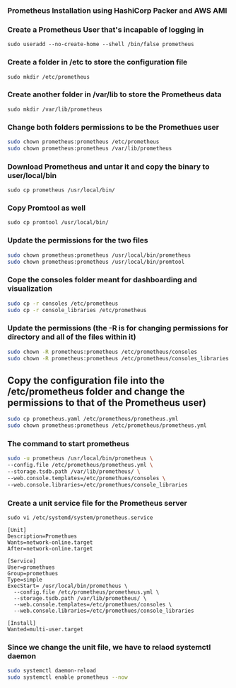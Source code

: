 
### Prometheus Installation using HashiCorp Packer and AWS AMI

### Create a Prometheus User that's incapable of logging in
`sudo useradd --no-create-home --shell /bin/false prometheus`

### Create a folder in /etc to store the configuration file
`sudo mkdir /etc/prometheus` 

### Create another folder in /var/lib to store the Prometheus data
`sudo mkdir /var/lib/prometheus`

### Change both folders permissions to be the Promethues user
```bash
sudo chown prometheus:prometheus /etc/prometheus
sudo chown prometheus:prometheus /var/lib/prometheus
```

### Download Prometheus and untar it and copy the binary to user/local/bin
`sudo cp prometheus /usr/local/bin/`

### Copy Promtool as well
`sudo cp promtool /usr/local/bin/`

### Update the permissions for the two files
```bash
sudo chown prometheus:prometheus /usr/local/bin/prometheus
sudo chown prometheus:prometheus /usr/local/bin/promtool

```


### Cope the consoles folder meant for dashboarding and visualization
```bash
sudo cp -r consoles /etc/prometheus
sudo cp -r console_libraries /etc/prometheus
```

### Update the permissions (the -R is for changing permissions for directory and all of the files within it)
```bash 
sudo chown -R prometheus:prometheus /etc/prometheus/consoles
sudo chown -R prometheus:prometheus /etc/prometheus/consoles_libraries
```

## Copy the configuration file into the /etc/prometheus folder and change the permissions to that of the Prometheus user) 
```bash
sudo cp prometheus.yaml /etc/prometheus/prometheus.yml
sudo chown prometheus:prometheus /etc/prometheus/prometheus.yml
```
### The command to start prometheus

```bash
sudo -u prometheus /usr/local/bin/prometheus \
--config.file /etc/prometheus/prometheus.yml \
--storage.tsdb.path /var/lib/prometheus/ \
--web.console.templates=/etc/promethues/consoles \
--web.console.libraries=/etc/promethues/console_libraries
```


### Create a unit service file for the Prometheus server 
`sudo vi /etc/systemd/system/prometheus.service`

```
[Unit]
Description=Promethues
Wants=network-online.target
After=network-online.target

[Service]
User=promethues
Group=promethues
Type=simple
ExecStart= /usr/local/bin/prometheus \
  --config.file /etc/prometheus/prometheus.yml \
  --storage.tsdb.path /var/lib/prometheus/ \
  --web.console.templates=/etc/promethues/consoles \
  --web.console.libraries=/etc/promethues/console_libraries

[Install]
Wanted=multi-user.target

```

### Since we change the unit file, we have to relaod systemctl daemon
```bash
sudo systemctl daemon-reload
sudo systemctl enable prometheus --now
```































